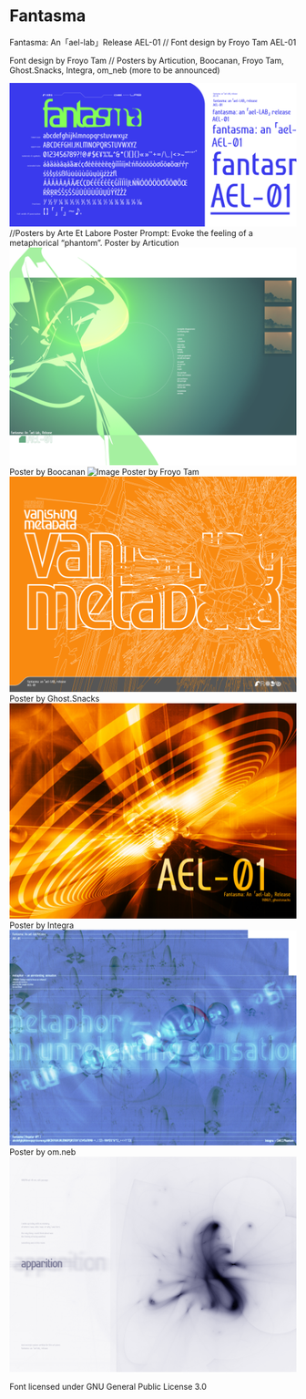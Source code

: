 # Fantasma
Fantasma: An「ael-lab」Release AEL-01 // Font design by Froyo Tam
AEL-01

Font design by Froyo Tam // Posters by Articution, Boocanan, Froyo Tam, Ghost.Snacks, Integra, om_neb (more to be announced)

![Image](https://raw.githubusercontent.com/froyotam/fantasma/main/documentation/fantasmaspecimen_indexedcolor.png?token=AOBDNVIZEUAA2FFRKYQ5YP3BCNXHY)
//Posters by Arte Et Labore
Poster Prompt: Evoke the feeling of a metaphorical “phantom”.
Poster by Articution 
![Image](https://raw.githubusercontent.com/froyotam/fantasma/main/documentation/fantasma-poster-arti.png?token=AOBDNVIKWL2HNTYVYSTBUZDBCNWWA)
Poster by Boocanan
![Image](https://raw.githubusercontent.com/froyotam/fantasma/main/documentation/BoocananFantasmaPosterCMYK300dpi.png?token=AOBDNVMN4322WWPYYTP4YBDBCNWX4)
Poster by Froyo Tam
![Image](https://raw.githubusercontent.com/froyotam/fantasma/main/documentation/vanishingmetadata_indexed.png?token=AOBDNVMT7IYKWRHVRG7DLJTBCNW2G)
Poster by Ghost.Snacks
![Image](https://raw.githubusercontent.com/froyotam/fantasma/main/documentation/110821_ghostsnacks.jpeg?token=AOBDNVPA3HLXGTDJDZ3XGMDBCNW6I)
Poster by Integra
![Image](https://raw.githubusercontent.com/froyotam/fantasma/main/documentation/ArteLabore_Fantasma_Poster_Integra_Print_3.jpeg?token=AOBDNVID4Q7FETJLYA3MM7LBCNXBE)
Poster by om.neb
![Image](https://raw.githubusercontent.com/froyotam/fantasma/main/documentation/Apparition_FantasmaPoster_Fixed.png?token=AOBDNVK7V3PTNAUQKUYLO73BCNXDQ)

Font licensed under GNU General Public License 3.0
